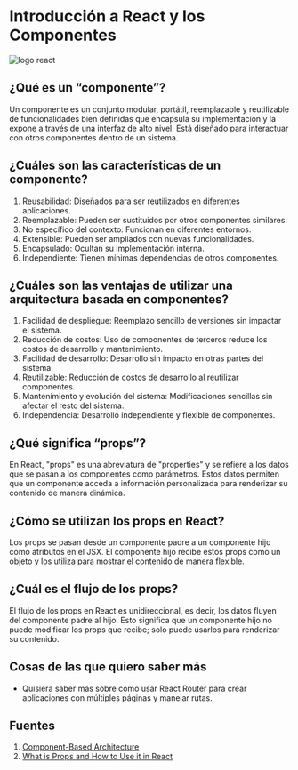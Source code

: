 # Introducción a React y los Componentes

![logo react](https://i.pinimg.com/564x/cb/a0/b8/cba0b89d2bf2d96a1ed26edb5849f804.jpg)

## ¿Qué es un “componente”?

Un componente es un conjunto modular, portátil, reemplazable y reutilizable de funcionalidades bien definidas que encapsula su implementación y la expone a través de una interfaz de alto nivel. Está diseñado para interactuar con otros componentes dentro de un sistema.

## ¿Cuáles son las características de un componente?

1. Reusabilidad: Diseñados para ser reutilizados en diferentes aplicaciones.
2. Reemplazable: Pueden ser sustituidos por otros componentes similares.
3. No específico del contexto: Funcionan en diferentes entornos.
4. Extensible: Pueden ser ampliados con nuevas funcionalidades.
5. Encapsulado: Ocultan su implementación interna.
6. Independiente: Tienen mínimas dependencias de otros componentes.

## ¿Cuáles son las ventajas de utilizar una arquitectura basada en componentes?

1. Facilidad de despliegue: Reemplazo sencillo de versiones sin impactar el sistema.
2. Reducción de costos: Uso de componentes de terceros reduce los costos de desarrollo y mantenimiento.
3. Facilidad de desarrollo: Desarrollo sin impacto en otras partes del sistema.
4. Reutilizable: Reducción de costos de desarrollo al reutilizar componentes.
5. Mantenimiento y evolución del sistema: Modificaciones sencillas sin afectar el resto del sistema.
6. Independencia: Desarrollo independiente y flexible de componentes.


## ¿Qué significa “props”?

En React, "props" es una abreviatura de "properties" y se refiere a los datos que se pasan a los componentes como parámetros. Estos datos permiten que un componente acceda a información personalizada para renderizar su contenido de manera dinámica.

## ¿Cómo se utilizan los props en React?

Los props se pasan desde un componente padre a un componente hijo como atributos en el JSX. El componente hijo recibe estos props como un objeto y los utiliza para mostrar el contenido de manera flexible.

## ¿Cuál es el flujo de los props?

El flujo de los props en React es unidireccional, es decir, los datos fluyen del componente padre al hijo. Esto significa que un componente hijo no puede modificar los props que recibe; solo puede usarlos para renderizar su contenido.

## Cosas de las que quiero saber más

* Quisiera saber más sobre como usar React Router para crear aplicaciones con múltiples páginas y manejar rutas.

## Fuentes

1. [Component-Based Architecture](https://www.tutorialspoint.com/software_architecture_design/component_based_architecture.htm)
2. [What is Props and How to Use it in React](https://www.freecodecamp.org/news/how-to-use-props-in-reactjs/)